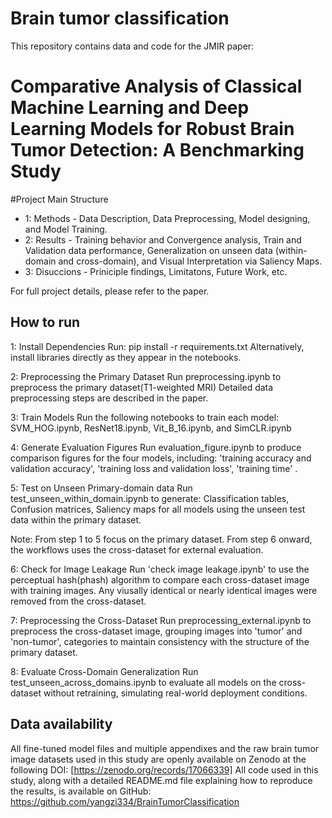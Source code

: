 # Brain tumor classification 

This repository contains data and code for the JMIR paper:
# Comparative Analysis of Classical Machine Learning and Deep Learning Models for Robust Brain Tumor Detection: A Benchmarking Study

#Project Main Structure
- 1: Methods - Data Description, Data Preprocessing, Model designing, and Model Training.
- 2: Results - Training behavior and Convergence analysis, Train and Validation data performance, Generalization on unseen data (within-domain and cross-domain), and Visual Interpretation via Saliency Maps. 
- 3: Disuccions - Priniciple findings, Limitatons, Future Work, etc. 

For full project details, please refer to the paper.

## How to run
1: Install Dependencies
Run: pip install -r requirements.txt
Alternatively, install libraries directly as they appear in the notebooks.

2: Preprocessing the Primary Dataset
Run preprocessing.ipynb to preprocess the primary dataset(T1-weighted MRI)
Detailed data preprocessing steps are described in the paper. 

3: Train Models
Run the following notebooks to train each model: 
SVM_HOG.ipynb, ResNet18.ipynb, Vit_B_16.ipynb, and SimCLR.ipynb

4: Generate Evaluation Figures 
Run evaluation_figure.ipynb to produce comparison figures for the four models, including:
'training accuracy and validation accuracy', 'training loss and validation loss', 'training time' . 

5: Test on Unseen Primary-domain data
Run test_unseen_within_domain.ipynb to generate:
Classification tables, Confusion matrices, Saliency maps 
for all models using the unseen test data within the primary dataset.

Note: From step 1 to 5 focus on the primary dataset. From step 6 onward, the workflows uses the cross-dataset for external evaluation. 

6: Check for Image Leakage
Run 'check image leakage.ipynb' to use the perceptual hash(phash) algorithm to compare each cross-dataset image with training images. 
Any viusally identical or nearly identical images were removed from the cross-dataset. 

7: Preprocessing the Cross-Dataset
Run preprocessing_external.ipynb to preprocess the cross-dataset image, grouping images into 'tumor' and 'non-tumor', categories to maintain consistency with the structure of the primary dataset. 

8: Evaluate Cross-Domain Generalization
Run test_unseen_across_domains.ipynb to evaluate all models on the cross-dataset without retraining, simulating real-world deployment conditions.


## Data availability
All fine-tuned model files and multiple appendixes and the raw brain tumor image datasets used in this study are openly available on Zenodo at the following DOI: [https://zenodo.org/records/17066339]
All code used in this study, along with a detailed README.md file explaining how to reproduce the results, is available on GitHub: 
https://github.com/yangzi334/BrainTumorClassification


